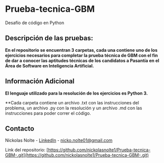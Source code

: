 # Prueba-tecnica-GBM
Desafío de código en Python

## Descripción de las pruebas:
 
**En el repositorio se encuentran 3 carpetas, cada una contiene uno de los ejercicios necesarios para completar la prueba técnica de GBM con el fin de dar a conocer las aptitudes técnicas de los candidatos a Pasantía en el Área de Software en Inteligencia Artificial.**

## Información Adicional

**El lenguaje utilizado para la resolución de los ejercicios es Python 3.**

**Cada carpeta contiene un archivo .txt con las instrucciones del problema, un archivo .py con la resolución y un archivo .md con las instrucciones para poder correr el código. 


## Contacto

Nickolas Nolte - [LinkedIn](https://www.linkedin.com/in/nickolas-nolte/) - nicko.nolte01@gmail.com

Link del repositorio: [https://github.com/nickolasnolte1/Prueba-tecnica-GBM-.git](https://github.com/nickolasnolte1/Prueba-tecnica-GBM-.git)

